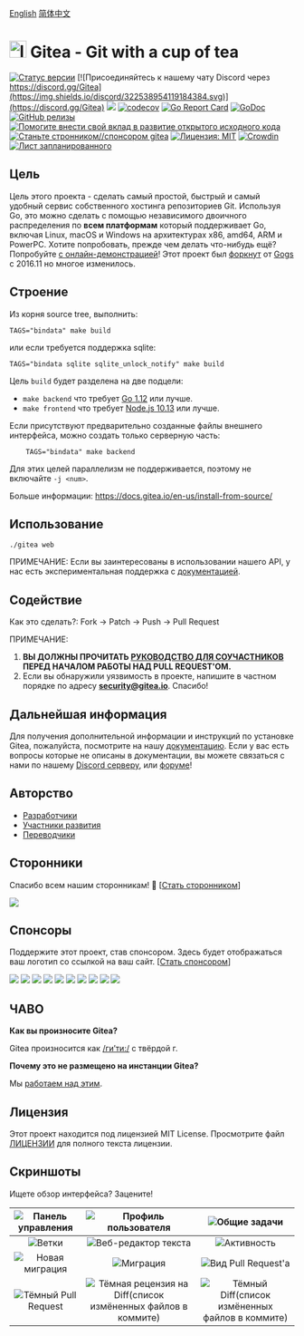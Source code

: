 [English](README.md)
[简体中文](README_ZH.md)

<h1> <img src="https://raw.githubusercontent.com/go-gitea/gitea/master/public/img/gitea-192.png" alt="logo" width="30" height="30"> Gitea - Git with a cup of tea</h1>

[![Статус версии](https://drone.gitea.io/api/badges/go-gitea/gitea/status.svg?ref=refs/heads/master)](https://drone.gitea.io/go-gitea/gitea)
[![Присоединяйтесь к нашему чату Discord через https://discord.gg/Gitea](https://img.shields.io/discord/322538954119184384.svg)](https://discord.gg/Gitea)
[![](https://images.microbadger.com/badges/image/gitea/gitea.svg)](https://microbadger.com/images/gitea/gitea "Получите свой собственный значок microbadger.com")
[![codecov](https://codecov.io/gh/go-gitea/gitea/branch/master/graph/badge.svg)](https://codecov.io/gh/go-gitea/gitea)
[![Go Report Card](https://goreportcard.com/badge/code.gitea.io/gitea)](https://goreportcard.com/report/code.gitea.io/gitea)
[![GoDoc](https://godoc.org/code.gitea.io/gitea?status.svg)](https://godoc.org/code.gitea.io/gitea)
[![GitHub релизы](https://img.shields.io/github/release/go-gitea/gitea.svg)](https://github.com/go-gitea/gitea/releases/latest)
[![Помогите внести свой вклад в развитие открытого исходного кода](https://www.codetriage.com/go-gitea/gitea/badges/users.svg)](https://www.codetriage.com/go-gitea/gitea)
[![Станьте стронником//спонсором gitea](https://opencollective.com/gitea/tiers/backers/badge.svg?label=backers&color=brightgreen)](https://opencollective.com/gitea)
[![Лицензия: MIT](https://img.shields.io/badge/License-MIT-blue.svg)](https://opensource.org/licenses/MIT)
[![Crowdin](https://badges.crowdin.net/gitea/localized.svg)](https://crowdin.com/project/gitea)
[![Лист запланированного](https://badgen.net/https/api.tickgit.com/badgen/github.com/go-gitea/gitea)](https://www.tickgit.com/browse?repo=github.com/go-gitea/gitea)

## Цель

Цель этого проекта - сделать самый простой, быстрый и самый
удобный сервис собственного хостинга репозиториев Git.
Используя Go, это можно сделать с помощью независимого двоичного распределения по
**всем платформам** который поддерживает Go, включая Linux, macOS и Windows
на архитектурах x86, amd64, ARM и PowerPC.
Хотите попробовать, прежде чем делать что-нибудь ещё?
Попробуйте [с онлайн-демонстрацией](https://try.gitea.io/)!
Этот проект был
[форкнут](https://blog.gitea.io/2016/12/welcome-to-gitea/) от
[Gogs](https://gogs.io) с 2016.11 но многое изменилось.

## Строение

Из корня source tree, выполнить:

    TAGS="bindata" make build

или если требуется поддержка sqlite:

    TAGS="bindata sqlite sqlite_unlock_notify" make build

Цель `build` будет разделена на две подцели:

- `make backend` что требует [Go 1.12](https://golang.org/dl/) или лучше.
- `make frontend` что требует [Node.js 10.13](https://nodejs.org/en/download/) или лучше.

Если присутствуют предварительно созданные файлы внешнего интерфейса, можно создать только серверную часть:

		TAGS="bindata" make backend

Для этих целей параллелизм не поддерживается, поэтому не включайте `-j <num>`.

Больше информации: https://docs.gitea.io/en-us/install-from-source/

## Использование

    ./gitea web

ПРИМЕЧАНИЕ: Если вы заинтересованы в использовании нашего API, у нас есть экспериментальная
поддержка с [документацией](https://try.gitea.io/api/swagger).

## Содействие

Как это сделать?: Fork -> Patch -> Push -> Pull Request

ПРИМЕЧАНИЕ:

1. **ВЫ ДОЛЖНЫ ПРОЧИТАТЬ [РУКОВОДСТВО ДЛЯ СОУЧАСТНИКОВ](CONTRIBUTING.md) ПЕРЕД НАЧАЛОМ РАБОТЫ НАД PULL REQUEST'ОМ.**
2. Если вы обнаружили уязвимость в проекте, напишите в частном порядке по адресу **security@gitea.io**. Спасибо!

## Дальнейшая информация

Для получения дополнительной информации и инструкций по установке Gitea, пожалуйста, посмотрите
на нашу [документацию](https://docs.gitea.io/en-us/). Если у вас есть вопросы
которые не описаны в документации, вы можете связаться с нами по
нашему [Discord серверу](https://discord.gg/Gitea),
или [форуме](https://discourse.gitea.io/)!

## Авторство

* [Разработчики](https://github.com/orgs/go-gitea/people)
* [Участники развития](https://github.com/go-gitea/gitea/graphs/contributors)
* [Переводчики](options/locale/TRANSLATORS)

## Сторонники

Спасибо всем нашим сторонникам! 🙏 [[Стать сторонником](https://opencollective.com/gitea#backer)]

<a href="https://opencollective.com/gitea#backers" target="_blank"><img src="https://opencollective.com/gitea/backers.svg?width=890"></a>

## Спонсоры

Поддержите этот проект, став спонсором. Здесь будет отображаться ваш логотип со ссылкой на ваш сайт. [[Стать спонсором](https://opencollective.com/gitea#sponsor)]

<a href="https://opencollective.com/gitea/sponsor/0/website" target="_blank"><img src="https://opencollective.com/gitea/sponsor/0/avatar.svg"></a>
<a href="https://opencollective.com/gitea/sponsor/1/website" target="_blank"><img src="https://opencollective.com/gitea/sponsor/1/avatar.svg"></a>
<a href="https://opencollective.com/gitea/sponsor/2/website" target="_blank"><img src="https://opencollective.com/gitea/sponsor/2/avatar.svg"></a>
<a href="https://opencollective.com/gitea/sponsor/3/website" target="_blank"><img src="https://opencollective.com/gitea/sponsor/3/avatar.svg"></a>
<a href="https://opencollective.com/gitea/sponsor/4/website" target="_blank"><img src="https://opencollective.com/gitea/sponsor/4/avatar.svg"></a>
<a href="https://opencollective.com/gitea/sponsor/5/website" target="_blank"><img src="https://opencollective.com/gitea/sponsor/5/avatar.svg"></a>
<a href="https://opencollective.com/gitea/sponsor/6/website" target="_blank"><img src="https://opencollective.com/gitea/sponsor/6/avatar.svg"></a>
<a href="https://opencollective.com/gitea/sponsor/7/website" target="_blank"><img src="https://opencollective.com/gitea/sponsor/7/avatar.svg"></a>
<a href="https://opencollective.com/gitea/sponsor/8/website" target="_blank"><img src="https://opencollective.com/gitea/sponsor/8/avatar.svg"></a>
<a href="https://opencollective.com/gitea/sponsor/9/website" target="_blank"><img src="https://opencollective.com/gitea/sponsor/9/avatar.svg"></a>

## ЧАВО

**Как вы произносите Gitea?**

Gitea произносится как [/ги’ти:/](https://youtu.be/EM71-2uDAoY) с твёрдой г.

**Почему это не размещено на инстанции Gitea?**

Мы [работаем над этим](https://github.com/go-gitea/gitea/issues/1029).

## Лицензия

Этот проект находится под лицензией MIT License.
Просмотрите файл [ЛИЦЕНЗИИ](https://github.com/go-gitea/gitea/blob/master/LICENSE)
для полного текста лицензии.

## Скриншоты
Ищете обзор интерфейса? Зацените!

|![Панель управления](https://dl.gitea.io/screenshots/home_timeline.png)|![Профиль пользователя](https://dl.gitea.io/screenshots/user_profile.png)|![Общие задачи](https://dl.gitea.io/screenshots/global_issues.png)|
|:---:|:---:|:---:|
|![Ветки](https://dl.gitea.io/screenshots/branches.png)|![Веб-редактор текста](https://dl.gitea.io/screenshots/web_editor.png)|![Активность](https://dl.gitea.io/screenshots/activity.png)|
|![Новая миграция](https://dl.gitea.io/screenshots/migration.png)|![Миграция](https://dl.gitea.io/screenshots/migration.gif)|![Вид Pull Request'а](https://image.ibb.co/e02dSb/6.png)
![Тёмный Pull Request](https://dl.gitea.io/screenshots/pull_requests_dark.png)|![Тёмная рецензия на Diff(список измёненных файлов в коммите)](https://dl.gitea.io/screenshots/review_dark.png)|![Тёмный Diff(список измёненных файлов в коммите)](https://dl.gitea.io/screenshots/diff_dark.png)|
